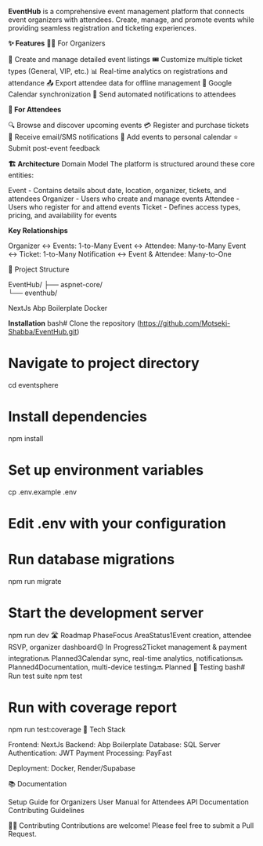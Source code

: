 **EventHub** 
is a comprehensive event management platform that connects event organizers with attendees. Create, manage, and promote events while providing seamless registration and ticketing experiences.

**✨ Features**
🧑‍💼 For Organizers

📝 Create and manage detailed event listings
🎟️ Customize multiple ticket types (General, VIP, etc.)
📊 Real-time analytics on registrations and attendance
📤 Export attendee data for offline management
📅 Google Calendar synchronization
📣 Send automated notifications to attendees

**👥 For Attendees**

🔍 Browse and discover upcoming events
💳 Register and purchase tickets
📱 Receive email/SMS notifications
📆 Add events to personal calendar
⭐ Submit post-event feedback

**🏗️ Architecture**
Domain Model
The platform is structured around these core entities:

Event - Contains details about date, location, organizer, tickets, and attendees
Organizer - Users who create and manage events
Attendee - Users who register for and attend events
Ticket - Defines access types, pricing, and availability for events


**Key Relationships**

Organizer ↔ Events: 1-to-Many
Event ↔ Attendee: Many-to-Many
Event ↔ Ticket: 1-to-Many
Notification ↔ Event & Attendee: Many-to-One

🚀 Project Structure

EventHub/
├── aspnet-core/        
└── eventhub/   

NextJs
Abp Boilerplate
Docker 

**Installation**
bash# Clone the repository
(https://github.com/Motseki-Shabba/EventHub.git)

# Navigate to project directory
cd eventsphere

# Install dependencies
npm install

# Set up environment variables
cp .env.example .env
# Edit .env with your configuration

# Run database migrations
npm run migrate

# Start the development server
npm run dev
🛣️ Roadmap
PhaseFocus AreaStatus1Event creation, attendee RSVP, organizer dashboard🟡 In Progress2Ticket management & payment integration🔜 Planned3Calendar sync, real-time analytics, notifications🔜 Planned4Documentation, multi-device testing🔜 Planned
🧪 Testing
bash# Run test suite
npm test

# Run with coverage report
npm run test:coverage
🔧 Tech Stack

Frontend: NextJs
Backend: Abp Boilerplate
Database: SQL Server
Authentication: JWT
Payment Processing: PayFast

Deployment: Docker, Render/Supabase

📚 Documentation

Setup Guide for Organizers
User Manual for Attendees
API Documentation
Contributing Guidelines

👨‍💻 Contributing
Contributions are welcome! Please feel free to submit a Pull Request.
